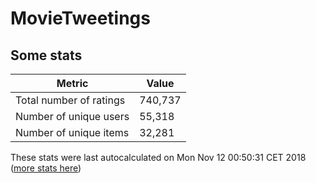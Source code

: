 # MovieTweetings
## Some stats

Metric | Value
--- | ---
Total number of ratings                 | 740,737
Number of unique users                  | 55,318
Number of unique items                  | 32,281
These stats were last autocalculated on Mon Nov 12 00:50:31 CET 2018  ([more stats here](./stats.md))

